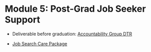 # Module 5: Post-Grad Job Seeker Support

* Deliverable before graduation: [Accountability Group DTR]()

* [Job Search Care Package](https://github.com/turingschool/career-development-curriculum/blob/master/module-5/job_search_care_package.md)


